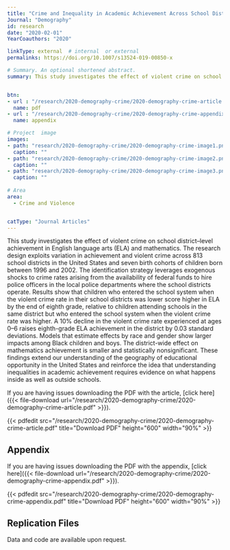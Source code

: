 ```yaml
---
title: "Crime and Inequality in Academic Achievement Across School Districts in the United States"
Journal: "Demography"  
id: research
date: "2020-02-01"
YearCoauthors: "2020"

linkType: external  # internal  or external
permalinks: https://doi.org/10.1007/s13524-019-00850-x

# Summary. An optional shortened abstract.
summary: This study investigates the effect of violent crime on school district–level achievement in English language arts (ELA) and mathematics. The research design exploits variation in achievement and violent crime across 813 school districts in the United States and seven birth cohorts of children born between 1996 and 2002. The identification strategy leverages exogenous shocks to crime rates arising from the availability of federal funds to hire police officers in the local police departments where the school districts operate. Results show that children who entered the school system when the violent crime rate in their school districts was lower score higher in ELA by the end of eighth grade, relative to children attending schools in the same district but who entered the school system when the violent crime rate was higher. A 10% decline in the violent crime rate experienced at ages 0–6 raises eighth-grade ELA achievement in the district by 0.03 standard deviations. Models that estimate effects by race and gender show larger impacts among Black children and boys. The district-wide effect on mathematics achievement is smaller and statistically nonsignificant. These findings extend our understanding of the geography of educational opportunity in the United States and reinforce the idea that understanding inequalities in academic achievement requires evidence on what happens inside as well as outside schools.


btn: 
- url : "/research/2020-demography-crime/2020-demography-crime-article.pdf" 
  name: pdf
- url : "/research/2020-demography-crime/2020-demography-crime-appendix.pdf" 
  name: appendix

# Project  image 
images:
- path: "research/2020-demography-crime/2020-demography-crime-image1.png"
  caption: ""
- path: "research/2020-demography-crime/2020-demography-crime-image2.png"
  caption: ""  
- path: "research/2020-demography-crime/2020-demography-crime-image3.png"
  caption: ""
  
# Area
area: 
  - Crime and Violence


catType: "Journal Articles"
---
```


This study investigates the effect of violent crime on school district–level achievement in English language arts (ELA) and mathematics. The research design exploits variation in achievement and violent crime across 813 school districts in the United States and seven birth cohorts of children born between 1996 and 2002. The identification strategy leverages exogenous shocks to crime rates arising from the availability of federal funds to hire police officers in the local police departments where the school districts operate. Results show that children who entered the school system when the violent crime rate in their school districts was lower score higher in ELA by the end of eighth grade, relative to children attending schools in the same district but who entered the school system when the violent crime rate was higher. A 10% decline in the violent crime rate experienced at ages 0–6 raises eighth-grade ELA achievement in the district by 0.03 standard deviations. Models that estimate effects by race and gender show larger impacts among Black children and boys. The district-wide effect on mathematics achievement is smaller and statistically nonsignificant. These findings extend our understanding of the geography of educational opportunity in the United States and reinforce the idea that understanding inequalities in academic achievement requires evidence on what happens inside as well as outside schools.


If you are having issues downloading the PDF with the article, [click here]({{< file-download url="/research/2020-demography-crime/2020-demography-crime-article.pdf" >}}).

{{< pdfedit src="/research/2020-demography-crime/2020-demography-crime-article.pdf" title="Download PDF" height="600" width="90%" >}}

## Appendix

If you are having issues downloading the PDF with the appendix, [click here]({{< file-download url="/research/2020-demography-crime/2020-demography-crime-appendix.pdf" >}}).

{{< pdfedit src="/research/2020-demography-crime/2020-demography-crime-appendix.pdf" title="Download PDF" height="600" width="90%" >}}

## Replication Files

Data and code are available upon request.

